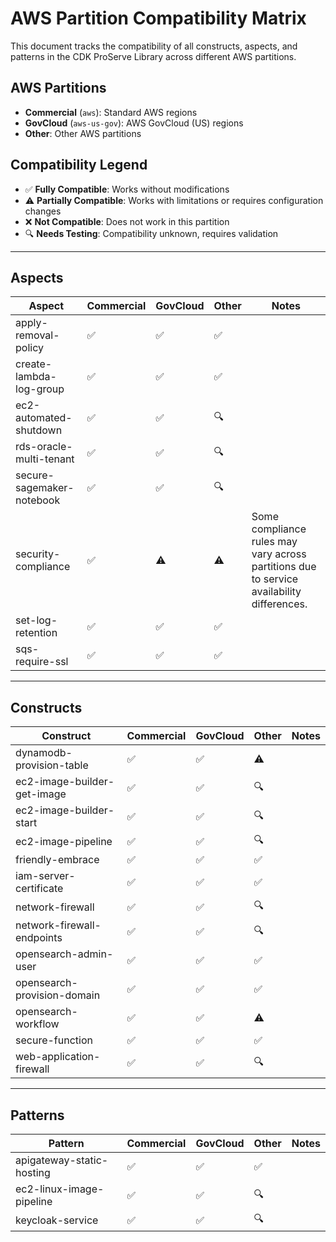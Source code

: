 # AWS Partition Compatibility Matrix

This document tracks the compatibility of all constructs, aspects, and patterns in the CDK ProServe Library across different AWS partitions.

## AWS Partitions

- **Commercial** (`aws`): Standard AWS regions
- **GovCloud** (`aws-us-gov`): AWS GovCloud (US) regions
- **Other**: Other AWS partitions

## Compatibility Legend

- ✅ **Fully Compatible**: Works without modifications
- ⚠️ **Partially Compatible**: Works with limitations or requires configuration changes
- ❌ **Not Compatible**: Does not work in this partition
- 🔍 **Needs Testing**: Compatibility unknown, requires validation

---

## Aspects

| Aspect | Commercial | GovCloud | Other | Notes |
|-----------|------------|----------|-------|-------|
| apply-removal-policy | ✅ | ✅ | ✅ |  |
| create-lambda-log-group | ✅ | ✅ | ✅ |  |
| ec2-automated-shutdown | ✅ | ✅ | 🔍 |  |
| rds-oracle-multi-tenant | ✅ | ✅ | 🔍 |  |
| secure-sagemaker-notebook | ✅ | ✅ | 🔍 |  |
| security-compliance | ✅ | ⚠️ | ⚠️ | Some compliance rules may vary across partitions due to service availability differences. |
| set-log-retention | ✅ | ✅ | ✅ |  |
| sqs-require-ssl | ✅ | ✅ | ✅ |  |

---

## Constructs

| Construct | Commercial | GovCloud | Other | Notes |
|-----------|------------|----------|-------|-------|
| dynamodb-provision-table | ✅ | ✅ | ⚠️ |  |
| ec2-image-builder-get-image | ✅ | ✅ | 🔍 |  |
| ec2-image-builder-start | ✅ | ✅ | 🔍 |  |
| ec2-image-pipeline | ✅ | ✅ | 🔍 |  |
| friendly-embrace | ✅ | ✅ | ✅ |  |
| iam-server-certificate | ✅ | ✅ | ✅ |  |
| network-firewall | ✅ | ✅ | 🔍 |  |
| network-firewall-endpoints | ✅ | ✅ | 🔍 |  |
| opensearch-admin-user | ✅ | ✅ | ✅ |  |
| opensearch-provision-domain | ✅ | ✅ | ✅ |  |
| opensearch-workflow | ✅ | ✅ | ⚠️ |  |
| secure-function | ✅ | ✅ | ✅ |  |
| web-application-firewall | ✅ | ✅ | 🔍 |  |

---

## Patterns

| Pattern | Commercial | GovCloud | Other | Notes |
|-----------|------------|----------|-------|-------|
| apigateway-static-hosting | ✅ | ✅ | ✅ |  |
| ec2-linux-image-pipeline | ✅ | ✅ | 🔍 |  |
| keycloak-service | ✅ | ✅ | 🔍 |  |
